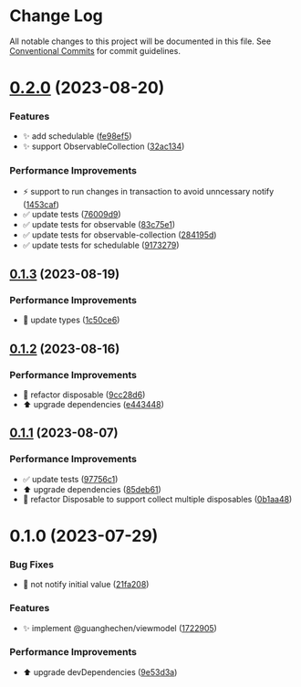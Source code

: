 # Change Log

All notable changes to this project will be documented in this file.
See [Conventional Commits](https://conventionalcommits.org) for commit guidelines.

# [0.2.0](https://github.com/guanghechen/react-kit/compare/@guanghechen/viewmodel@0.1.3...@guanghechen/viewmodel@0.2.0) (2023-08-20)


### Features

* ✨ add schedulable ([fe98ef5](https://github.com/guanghechen/react-kit/commit/fe98ef5f14abe14ab9bc78366ce9848bcea744b7))
* ✨ support ObservableCollection ([32ac134](https://github.com/guanghechen/react-kit/commit/32ac134058c322019a73b6437555903caa950be8))


### Performance Improvements

* ⚡️ support to run changes in transaction to avoid unncessary notify ([1453caf](https://github.com/guanghechen/react-kit/commit/1453cafa705913505b91e7b1141d1612543a166c))
* ✅ update tests ([76009d9](https://github.com/guanghechen/react-kit/commit/76009d9c8f31f1b2d088d716c83acee5454afd36))
* ✅ update tests for observable ([83c75e1](https://github.com/guanghechen/react-kit/commit/83c75e1c780019dc178ac2e86bd0062cd9186a89))
* ✅ update tests for observable-collection ([284195d](https://github.com/guanghechen/react-kit/commit/284195da86ba8bc06f8ff6456575307a7588249d))
* ✅ update tests for schedulable ([9173279](https://github.com/guanghechen/react-kit/commit/91732791883c22c58a4097be99e7924feeabe51a))





## [0.1.3](https://github.com/guanghechen/react-kit/compare/@guanghechen/viewmodel@0.1.2...@guanghechen/viewmodel@0.1.3) (2023-08-19)


### Performance Improvements

* 🎨 update types ([1c50ce6](https://github.com/guanghechen/react-kit/commit/1c50ce6d352c491579b42e241438ba4b3084256d))





## [0.1.2](https://github.com/guanghechen/react-kit/compare/@guanghechen/viewmodel@0.1.1...@guanghechen/viewmodel@0.1.2) (2023-08-16)


### Performance Improvements

* :art:  refactor disposable ([9cc28d6](https://github.com/guanghechen/react-kit/commit/9cc28d64beb16d0f96833b9f14f315f8cbb4f2f2))
* ⬆️ upgrade dependencies ([e443448](https://github.com/guanghechen/react-kit/commit/e4434481d1834f7567944788042ac478eb5fd503))





## [0.1.1](https://github.com/guanghechen/react-kit/compare/@guanghechen/viewmodel@0.1.0...@guanghechen/viewmodel@0.1.1) (2023-08-07)


### Performance Improvements

* ✅ update tests ([97756c1](https://github.com/guanghechen/react-kit/commit/97756c1b040b578d83f2032713204d69ca52f891))
* ⬆️ upgrade dependencies ([85deb61](https://github.com/guanghechen/react-kit/commit/85deb61590539a1e038bbafdacbc0825e19555ff))
* 🎨 refactor Disposable to support collect multiple disposables ([0b1aa48](https://github.com/guanghechen/react-kit/commit/0b1aa48c7e9161ee8f713d94848957bd9ae9585f))





# 0.1.0 (2023-07-29)


### Bug Fixes

* 🐛 not notify initial value ([21fa208](https://github.com/guanghechen/react-kit/commit/21fa208826f94ccffdbbc3570d592deb822d61a8))


### Features

* ✨ implement @guanghechen/viewmodel ([1722905](https://github.com/guanghechen/react-kit/commit/17229050e8d335c66ec7dc3c8ef68925a4954957))


### Performance Improvements

* ⬆️ upgrade devDependencies ([9e53d3a](https://github.com/guanghechen/react-kit/commit/9e53d3a6abdbe7a1590de360621046652ffb841c))
